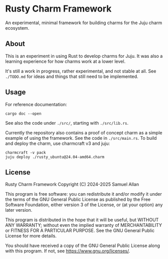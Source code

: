 # Rusty Charm Framework

An experimental, minimal framework for building charms for the Juju charm ecosystem.

## About

This is an experiment in using Rust to develop charms for Juju.
It was also a learning experience for how charms work at a lower level.

It's still a work in progress, rather experimental, and not stable at all.
See `./TODO.md` for ideas and things that still need to be implemented.


## Usage

For reference documentation:

```
cargo doc --open
```

See also the code under `./src/`, starting with `./src/lib.rs`.

Currently the repository also contains a proof of concept charm as a simple example of using the framework.
See the code in `./src/main.rs`.
To build and deploy the charm, use charmcraft v3 and juju:

```
charmcraft -v pack
juju deploy ./rusty_ubuntu@24.04-amd64.charm
```


## License

Rusty Charm Framework
Copyright (C) 2024-2025 Samuel Allan

This program is free software: you can redistribute it and/or modify
it under the terms of the GNU General Public License as published by
the Free Software Foundation, either version 3 of the License, or
(at your option) any later version.

This program is distributed in the hope that it will be useful,
but WITHOUT ANY WARRANTY; without even the implied warranty of
MERCHANTABILITY or FITNESS FOR A PARTICULAR PURPOSE.  See the
GNU General Public License for more details.

You should have received a copy of the GNU General Public License
along with this program.  If not, see <https://www.gnu.org/licenses/>.
